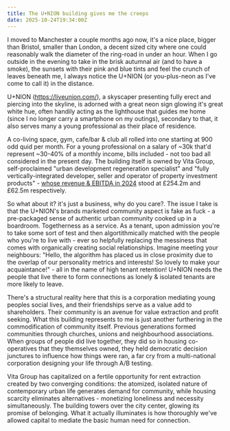 ```yaml
---
title: The U+NION building gives me the creeps
date: 2025-10-24T19:34:00Z
---
```


I moved to Manchester a couple months ago now, it's a nice place, bigger than
Bristol, smaller than London, a decent sized city where one could reasonably
walk the diameter of the ring-road in under an hour. When I go outside in the
evening to take in the brisk autumnal air (and to have a smoke), the sunsets
with their pink and blue tints and feel the crunch of leaves beneath me, I
always notice the U+NION (or you-plus-neon as I've come to call it) in the
distance.

U+NION (<https://liveunion.com/>), a skyscaper presenting fully erect and
piercing into the skyline, is adorned with a great neon sign glowing it's great
white hue, often handily acting as the lighthouse that guides me home (since I
no longer carry a smartphone on my outings), secondary to that, it also serves
many a young professional as their place of residence.

A co-living space, gym, cafe/bar & club all rolled into one starting at 900 odd
quid per month. For a young professional on a salary of ~30k that'd represent
~30-40% of a monthly income, bills included - not too bad all considered in the
present day. The building itself is owned by Vita Group, self-proclaimed "urban
development regeneration specialist" and "fully vertically-integrated developer,
seller and operator of property investment products" -
[whose revenue & EBITDA in 2024](https://find-and-update.company-information.service.gov.uk/company/11963176/filing-history/MzQ4MjM0MjkwOGFkaXF6a2N4/document?format=pdf&download=0)
stood at £254.2m and £62.5m respectively.

So what about it? it's just a business, why do you care?. The issue I take is
that the U+NION's brands marketed community aspect is fake as fuck - a
pre-packaged sense of authentic urban community cooked up in a boardroom.
Togetherness as a service. As a tenant, upon admission you're to take some sort
of test and then algortithmically matched with the people who you're to live
with - ever so helpfully replacing the messiness that comes with organically
creating social relationships. Imagine meeting your neighbours: "Hello, the
algorithm has placed us in close proximity due to the overlap of our personality
metrics and interests! So lovely to make your acquaintance!" - all in the name
of high tenant retention! U+NION needs the people that live there to form
connections as lonely & isolated tenants are more likely to leave.

There's a structural reality here that this is a corporation mediating young
peoples social lives, and their friendships serve as a value add to
shareholders. Their community is an avenue for value extraction and profit
seeking. What this building represents to me is just another furthering in the
commodification of community itself. Previous generations formed communities
through churches, unions and neighbourhood associations. When groups of people
did live together, they did so in housing co-operatives that they themselves
owned, they held democratic decision junctures to influence how things were ran,
a far cry from a multi-national corporation designing your life through A/B
testing.

Vita Group has capitalized on a fertile opportunity for rent extraction created
by two converging conditions: the atomized, isolated nature of contemporary
urban life generates demand for community, while housing scarcity eliminates
alternatives - monetizing loneliness and necessity simultaneously. The building
towers over the city center, glowing its promise of belonging. What it actually
illuminates is how thoroughly we've allowed capital to mediate the basic human
need for connection.
